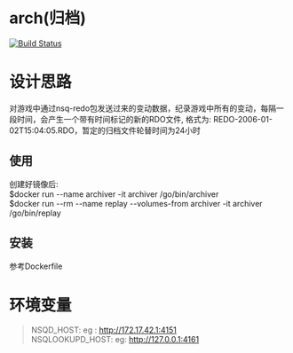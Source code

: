# arch(归档)
[![Build Status](https://travis-ci.org/gonet2/arch.svg?branch=master)](https://travis-ci.org/gonet2/arch)

# 设计思路
对游戏中通过nsq-redo包发送过来的变动数据，纪录游戏中所有的变动，每隔一段时间，会产生一个带有时间标记的新的RDO文件, 格式为: REDO-2006-01-02T15:04:05.RDO，暂定的归档文件轮替时间为24小时

## 使用
创建好镜像后:           
$docker run --name archiver -it archiver /go/bin/archiver                
$docker run --rm --name replay --volumes-from archiver -it archiver /go/bin/replay          

## 安装
参考Dockerfile

# 环境变量
> NSQD_HOST: eg : http://172.17.42.1:4151         
> NSQLOOKUPD_HOST: eg: http://127.0.0.1:4161         
